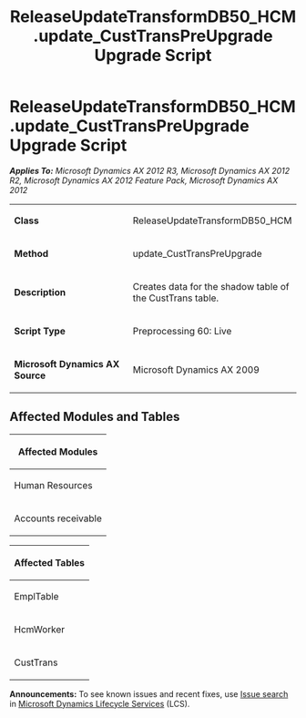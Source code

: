 ﻿---
title: ReleaseUpdateTransformDB50_HCM.update_CustTransPreUpgrade Upgrade Script
TOCTitle: ReleaseUpdateTransformDB50_HCM.update_CustTransPreUpgrade Upgrade Script
ms:assetid: 4e40e354-ab27-a7a6-00c6-4651f1952abe
ms:mtpsurl: https://msdn.microsoft.com/en-us/library/JJ685461(v=AX.60)
ms:contentKeyID: 49708165
ms.date: 05/18/2015
mtps_version: v=AX.60
---

# ReleaseUpdateTransformDB50\_HCM.update\_CustTransPreUpgrade Upgrade Script 


_**Applies To:** Microsoft Dynamics AX 2012 R3, Microsoft Dynamics AX 2012 R2, Microsoft Dynamics AX 2012 Feature Pack, Microsoft Dynamics AX 2012_

<table>
<colgroup>
<col style="width: 50%" />
<col style="width: 50%" />
</colgroup>
<tbody>
<tr class="odd">
<td><p><strong>Class</strong></p></td>
<td><p>ReleaseUpdateTransformDB50_HCM</p></td>
</tr>
<tr class="even">
<td><p><strong>Method</strong></p></td>
<td><p>update_CustTransPreUpgrade</p></td>
</tr>
<tr class="odd">
<td><p><strong>Description</strong></p></td>
<td><p>Creates data for the shadow table of the CustTrans table.</p></td>
</tr>
<tr class="even">
<td><p><strong>Script Type</strong></p></td>
<td><p>Preprocessing 60: Live</p></td>
</tr>
<tr class="odd">
<td><p><strong>Microsoft Dynamics AX Source</strong></p></td>
<td><p>Microsoft Dynamics AX 2009</p></td>
</tr>
</tbody>
</table>


## Affected Modules and Tables

<table>
<colgroup>
<col style="width: 100%" />
</colgroup>
<thead>
<tr class="header">
<th><p>Affected Modules</p></th>
</tr>
</thead>
<tbody>
<tr class="odd">
<td><p>Human Resources</p></td>
</tr>
<tr class="even">
<td><p>Accounts receivable</p></td>
</tr>
</tbody>
</table>


<table>
<colgroup>
<col style="width: 100%" />
</colgroup>
<thead>
<tr class="header">
<th><p>Affected Tables</p></th>
</tr>
</thead>
<tbody>
<tr class="odd">
<td><p>EmplTable</p></td>
</tr>
<tr class="even">
<td><p>HcmWorker</p></td>
</tr>
<tr class="odd">
<td><p>CustTrans</p></td>
</tr>
</tbody>
</table>

  
**Announcements:** To see known issues and recent fixes, use [Issue search](http://go.microsoft.com/fwlink/?linkid=389258) in [Microsoft Dynamics Lifecycle Services](http://go.microsoft.com/fwlink/?linkid=306505) (LCS).

